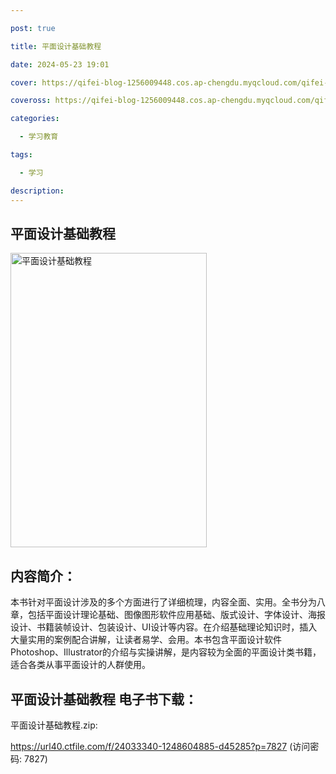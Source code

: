```yaml
---

post: true

title: 平面设计基础教程

date: 2024-05-23 19:01

cover: https://qifei-blog-1256009448.cos.ap-chengdu.myqcloud.com/qifei-blog/662236bd0ea9cb14034805d3.jpg

coveross: https://qifei-blog-1256009448.cos.ap-chengdu.myqcloud.com/qifei-blog/662236bd0ea9cb14034805d3.jpg

categories:

  - 学习教育

tags:

  - 学习

description:
---
```


##  平面设计基础教程

<img alt="平面设计基础教程 " class="aligncenter loaded" data-was-processed="true" decoding="async" fetchpriority="high" height="471" src="https://qifei-blog-1256009448.cos.ap-chengdu.myqcloud.com/qifei-blog/662236bd0ea9cb14034805d3.jpg " style="cursor: zoom-in;" width="314"/>

## 内容简介：

本书针对平面设计涉及的多个方面进行了详细梳理，内容全面、实用。全书分为八章，包括平面设计理论基础、图像图形软件应用基础、版式设计、字体设计、海报设计、书籍装帧设计、包装设计、UI设计等内容。在介绍基础理论知识时，插入大量实用的案例配合讲解，让读者易学、会用。本书包含平面设计软件Photoshop、Illustrator的介绍与实操讲解，是内容较为全面的平面设计类书籍，适合各类从事平面设计的人群使用。

## 平面设计基础教程 电子书下载：
平面设计基础教程.zip: 

https://url40.ctfile.com/f/24033340-1248604885-d45285?p=7827 (访问密码: 7827)
